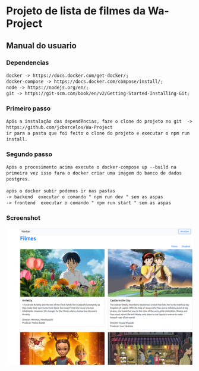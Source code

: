 # Projeto de lista de filmes da Wa-Project

## Manual do usuario

### Dependencias
``` 
docker -> https://docs.docker.com/get-docker/;
docker-compose -> https://docs.docker.com/compose/install/;
node -> https://nodejs.org/en/;
git -> https://git-scm.com/book/en/v2/Getting-Started-Installing-Git;
```

### Primeiro passo

``` 
Após a instalação das dependências, faze o clone do projeto no git  -> 
https://github.com/jcbarcelos/Wa-Project
ir para a pasta que foi feito o clone do projeto e executar o npm run install.
```
### Segundo passo

``` 
Após o procesimento acima execute o docker-compose up --build na primeira vez isso fara o docker criar uma imagem do banco de dados postgres.

após o docker subir podemos ir nas pastas 
-> backend  executar o comando " npm run dev " sem as aspas
-> frontend  executar o comando " npm run start " sem as aspas
```

### Screenshot

![](/screenshot.png?raw=true "Optional Title")